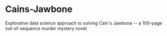 # Cains-Jawbone
Explorative data science approach to solving Cain's Jawbone -- a 100-page out-of-sequence murder mystery novel.
